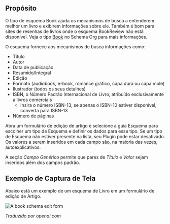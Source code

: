 <!-- Filename: J5.x:Schema_org/Type_Organization_-_Using_Organization_Plugin / Display title: Schema.org - Livro -->

## Propósito

O tipo de esquema Book ajuda os mecanismos de busca a entenderem melhor um livro e exibirem informações sobre ele. Também é bom para sites de resenhas de livros onde o esquema BookReview não está disponível. Veja o tipo [Book](https://schema.org/Book) no Schema Org para mais informações.

O esquema fornece aos mecanismos de busca informações como:

- Título
- Autor
- Data de publicação
- Resumido/Integral
- Edição
- Formato (audiobook, e-book, romance gráfico, capa dura ou capa mole)
- Ilustrador (todos os seus detalhes)
- ISBN, o Número Padrão Internacional de Livro, atribuído exclusivamente a livros comerciais
    - Insira o número ISBN-13; se apenas o ISBN-10 estiver disponível, converta para ISBN-13
- Número de páginas

Abra um formulário de edição de artigo e selecione a guia Esquema para escolher um tipo de Esquema e definir os dados para esse tipo. Se um tipo de Esquema não estiver presente na lista, seu Plugin pode estar desativado. Os valores a serem inseridos em cada campo são, na maioria das vezes, autoexplicativos.

A seção *Campo Genérico* permite que pares de *Título* e *Valor* sejam inseridos além dos campos padrão.

## Exemplo de Captura de Tela

Abaixo está um exemplo de um esquema de Livro em um formulário de edição de Artigo.

![A book schema edit form](../../../en/images/schemas/edit-schema-book.png)

*Traduzido por openai.com*


